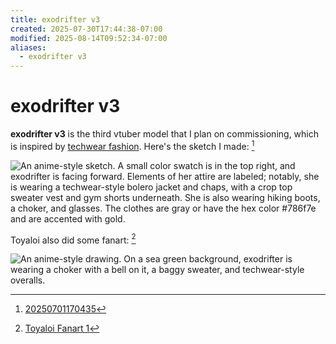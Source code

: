 ```yaml
---
title: exodrifter v3
created: 2025-07-30T17:44:38-07:00
modified: 2025-08-14T09:52:34-07:00
aliases:
  - exodrifter v3
---
```


# exodrifter v3

**exodrifter v3** is the third vtuber model that I plan on commissioning, which is inspired by [techwear fashion](techwear.md). Here's the sketch I made: [^2]

![An anime-style sketch. A small color swatch is in the top right, and exodrifter is facing forward. Elements of her attire are labeled; notably, she is wearing a techwear-style bolero jacket and chaps, with a crop top sweater vest and gym shorts underneath. She is also wearing hiking boots, a choker, and glasses. The clothes are gray or have the hex color #786f7e and are accented with gold.](../entries/20250701170435.png)

Toyaloi also did some fanart: [^1]

![An anime-style drawing. On a sea green background, exodrifter is wearing a choker with a bell on it, a baggy sweater, and techwear-style overalls.](../gallery/toyaloi_1.png)

[^1]: [Toyaloi Fanart 1](../gallery/toyaloi_1.md)
[^2]: [20250701170435](../entries/20250701170435.md)
